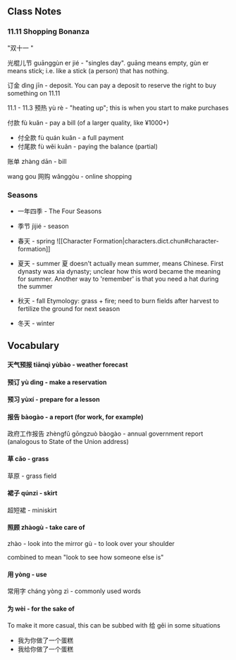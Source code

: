 
## Class Notes

### 11.11 Shopping Bonanza

"双十一 "

光棍儿节 guānggùn er jié - "singles day". guāng means empty, gùn er means stick; i.e. like a stick (a person) that has nothing.

订金 dìng jīn - deposit. You can pay a deposit to reserve the right to buy something on 11.11

11.1 - 11.3 预热 yù rè - "heating up"; this is when you start to make purchases

付款 fù kuǎn - pay a bill (of a larger quality, like ¥1000+)

- 付全款 fù quán kuǎn - a full payment
- 付尾款 fù wěi kuǎn - paying the balance (partial) 

账单 zhàng dān - bill

wang gou 网购  wǎnggòu - online shopping

### Seasons

- 一年四季 - The Four Seasons
- 季节 jìjié - season

- 春天 - spring 
    ![[Character Formation|characters.dict.chun#character-formation]]
- 夏天 - summer
    夏 doesn't actually mean summer, means Chinese. First dynasty was xia dynasty; unclear how this word became the meaning for summer. Another way to 'remember' is that you need a hat during the summer
- 秋天 - fall 
    Etymology: grass + fire; need to burn fields after harvest to fertilize the ground for next season
- 冬天 - winter


## Vocabulary

#### 天气预报 tiānqì yùbào - weather forecast

#### 预订 yù dìng - make a reservation

#### 预习 yùxí - prepare for a lesson 

#### 报告 bàogào - a report (for work, for example)

政府工作报告 zhèngfǔ gōngzuò bàogào - annual government report (analogous to State of the Union address)


#### 草 cǎo - grass 

草原 - grass field

#### 裙子 qúnzi - skirt

超短裙 - miniskirt

#### 照顾 zhàogù - take care of

zhào - look into the mirror
gù - to look over your shoulder

combined to mean "look to see how someone else is"

#### 用 yòng - use

常用字 cháng yòng zì - commonly used words

#### 为 wèi - for the sake of 

To make it more casual, this can be subbed with 给 gěi in some situations
- 我为你做了一个蛋糕
- 我给你做了一个蛋糕
